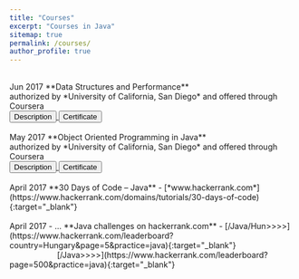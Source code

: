```yaml
---
title: "Courses"
excerpt: "Courses in Java"
sitemap: true
permalink: /courses/
author_profile: true
---
```


<br>
Jun 2017 		**Data Structures and Performance**<br>
authorized by *University of California, San Diego* and offered through Coursera<br>
<a href="https://www.coursera.org/learn/data-structures-optimizing-performance" target="_blank">
    <input type="button" value="Description" />
   </a>
   <a href="https://www.coursera.org/account/accomplishments/certificate/VK2T8VSYWEXG?lipi=urn%3Ali%3Apage%3Ad_flagship3_profile_view_base%3B0K%2FP01xfQbOyMHxl1FJCUA%3D%3D" target="_blank">
    <input type="button" value="Certificate" />
   </a>
<br><br>
May 2017 		**Object Oriented Programming in Java**<br>
authorized by *University of California, San Diego* and offered through Coursera<br>
<a href="https://www.coursera.org/learn/object-oriented-java" target="_blank">
    <input type="button" value="Description" />
   </a>
   <a href="https://www.coursera.org/account/accomplishments/certificate/PZ36FS4LZLHN" target="_blank">
    <input type="button" value="Certificate" />
   </a>
<br><br>
April 2017 		**30 Days of Code – Java** - [*www.hackerrank.com*](https://www.hackerrank.com/domains/tutorials/30-days-of-code){:target="_blank"} <br>
<br>
April 2017 - ... **Java challenges on hackerrank.com** - [/Java/Hun>>>>](https://www.hackerrank.com/leaderboard?country=Hungary&page=5&practice=java){:target="_blank"}<br>
&emsp;&emsp;&emsp;&emsp;&emsp;&emsp;[/Java>>>>](https://www.hackerrank.com/leaderboard?page=500&practice=java){:target="_blank"} 
<br><br>

   

